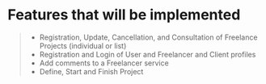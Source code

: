 # Features that will be implemented
>- Registration, Update, Cancellation, and Consultation of Freelance Projects (individual or list)
>- Registration and Login of User and Freelancer and Client profiles
>- Add comments to a Freelancer service 
>- Define, Start and Finish Project


